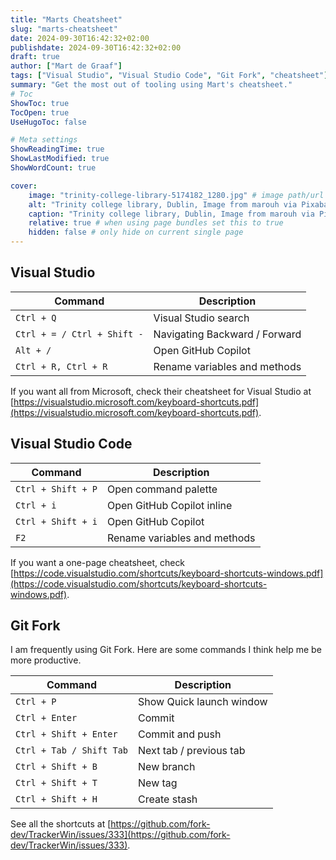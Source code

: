 ```yaml
---
title: "Marts Cheatsheet"
slug: "marts-cheatsheet"
date: 2024-09-30T16:42:32+02:00
publishdate: 2024-09-30T16:42:32+02:00
draft: true
author: ["Mart de Graaf"]
tags: ["Visual Studio", "Visual Studio Code", "Git Fork", "cheatsheet"]
summary: "Get the most out of tooling using Mart's cheatsheet."
# Toc
ShowToc: true
TocOpen: true
UseHugoToc: false

# Meta settings
ShowReadingTime: true
ShowLastModified: true
ShowWordCount: true

cover:
    image: "trinity-college-library-5174182_1280.jpg" # image path/url
    alt: "Trinity college library, Dublin, Image from marouh via Pixabay" # alt text
    caption: "Trinity college library, Dublin, Image from marouh via Pixabay" # display caption under cover
    relative: true # when using page bundles set this to true
    hidden: false # only hide on current single page
---
```




## Visual Studio

| Command | Description |
| --- | --- |
| `Ctrl + Q` | Visual Studio search |
| `Ctrl + = / Ctrl + Shift -` | Navigating Backward / Forward |
| `Alt + /` | Open GitHub Copilot |
| `Ctrl + R, Ctrl + R` | Rename variables and methods |

If you want all from Microsoft, check their cheatsheet for Visual Studio at [https://visualstudio.microsoft.com/keyboard-shortcuts.pdf](https://visualstudio.microsoft.com/keyboard-shortcuts.pdf).

## Visual Studio Code

| Command | Description |
| --- | --- |
| `Ctrl + Shift + P` | Open command palette |
| `Ctrl + i` | Open GitHub Copilot inline |
| `Ctrl + Shift + i` | Open GitHub Copilot |
| `F2` | Rename variables and methods |

If you want a one-page cheatsheet, check [https://code.visualstudio.com/shortcuts/keyboard-shortcuts-windows.pdf](https://code.visualstudio.com/shortcuts/keyboard-shortcuts-windows.pdf).

## Git Fork

I am frequently using Git Fork. Here are some commands I think help me be more productive.

| Command | Description |
| --- | --- |
| `Ctrl + P` | Show Quick launch window |
| `Ctrl + Enter` | Commit |
| `Ctrl + Shift + Enter` | Commit and push |
| `Ctrl + Tab / Shift Tab` | Next tab / previous tab |
| `Ctrl + Shift + B` | New branch |
| `Ctrl + Shift + T`  | New tag |
| `Ctrl + Shift + H`  | Create stash |

See all the shortcuts at [https://github.com/fork-dev/TrackerWin/issues/333](https://github.com/fork-dev/TrackerWin/issues/333).